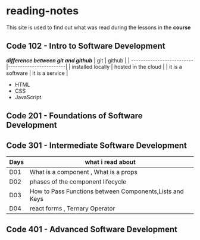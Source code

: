 # reading-notes

This site is used to find out what was read during the lessons in the **course**

## Code 102 - Intro to Software Development
  
  ***difference between git and github***
| git                       | github                 |
| --------------------------|------------------------|
| installed locally         | hosted in the cloud    |
| it is a software          | it is a service        |


- HTML
- CSS
- JavaScript

## Code 201 - Foundations of Software Development
## Code 301 - Intermediate Software Development

| Days  |  what i read about 	                              |    	
|---	  |                                               ---	|	
|  D01 	|  What is a component , What is a props            |   	 	 	
|  D02 	|   phases of the component lifecycle             	|  	 	
|  D03 	|  How to Pass Functions between Components,Lists and Keys   |     	 	
|  D04 	|  react forms , Ternary Operator   |


## Code 401 - Advanced Software Development

